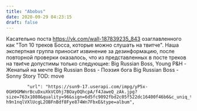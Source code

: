 ```yaml
---
title: "Abobus"
date: 2020-09-29 04:23:15
draft: false
---
```


Касательно поста https://vk.com/wall-187839235_843 озаглавленного как "Топ 10 треков Босса, которые можно слушать на твитче".
Наша экспертная группа приносит извинение за дезинформацию, после повторной проверки оказалось, что из представленных в посте треков на твиtче допустимы только следующие:
Big Russian Boss, Young P&H - Женатый на мечте
Big Russian Boss - Поэзия бога
Big Russian Boss - Sonny Story
TOD: move

            "url": "https://sun9-17.userapi.com/impg/yP5x-0GH9GMWnrBcuDxuXkVCOhj7BOayOQhcpA/f4JaweQ_zAk.jpg?size=763x1080&quality=96&sign=6d5fc9092fbd2c05f522dc16400f46b6&c_uniq_tag=7NxgIo-h9n1nqlVXlUcgL2OBFnBdf8Fye874Wn7FbxE&type=album",
